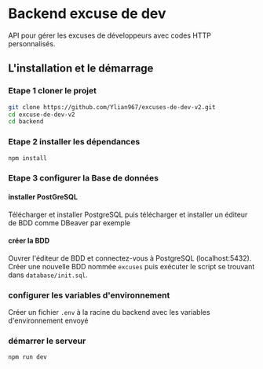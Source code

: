 # Backend excuse de dev

API  pour gérer les excuses de développeurs avec codes HTTP personnalisés.

## L'installation et le démarrage 

### Etape 1 cloner le projet 

```bash
git clone https://github.com/Ylian967/excuses-de-dev-v2.git
cd excuse-de-dev-v2
cd backend
```

### Etape 2 installer les dépendances

```bash
npm install
```

### Etape 3 configurer la Base de données

#### installer PostGreSQL

Télécharger et installer PostgreSQL puis télécharger et installer un éditeur de BDD comme DBeaver par exemple

#### créer la BDD

Ouvrer l'éditeur de BDD et connectez-vous à PostgreSQL (localhost:5432).
Créer une nouvelle BDD nommée `excuses` puis exécuter le script se trouvant dans 
`database/init.sql`.

### configurer les variables d'environnement

Créer un fichier `.env` à la racine du backend avec les variables d'environnement envoyé


### démarrer le serveur
```bash
npm run dev
```
